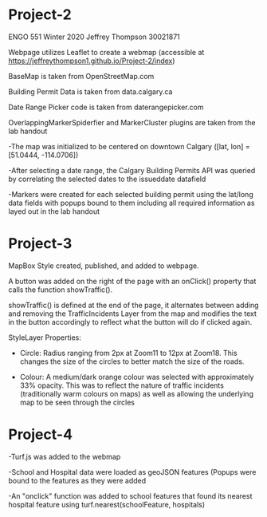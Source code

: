 # Project-2 

ENGO 551 Winter 2020
Jeffrey Thompson 30021871


Webpage utilizes Leaflet to create a webmap (accessible at https://jeffreythompson1.github.io/Project-2/index)

BaseMap is taken from OpenStreetMap.com

Building Permit Data is taken from data.calgary.ca

Date Range Picker code is taken from daterangepicker.com

OverlappingMarkerSpiderfier and MarkerCluster plugins are taken from the lab handout


-The map was initialized to be centered on downtown Calgary ([lat, lon] = [51.0444, -114.0706])

-After selecting a date range, the Calgary Building Permits API was queried by correlating the selected dates to the issueddate datafield

-Markers were created for each selected building permit using the lat/long data fields with popups bound to them including all required information as layed out in the lab handout

# Project-3

MapBox Style created, published, and added to webpage.

A button was added on the right of the page with an onClick() property that calls the function showTraffic().

showTraffic() is defined at the end of the page, it alternates between adding and removing the TrafficIncidents Layer from the map and modifies the text in the button accordingly to reflect what the button will do if clicked again.


StyleLayer Properties:

- Circle: Radius ranging from 2px at Zoom11 to 12px at Zoom18. This changes the size of the circles to better match the size of the roads.

- Colour: A medium/dark orange colour was selected with approximately 33% opacity. This was to reflect the nature of traffic incidents (traditionally warm colours on maps) as well as allowing the underlying map to be seen through the circles

# Project-4

-Turf.js was added to the webmap

-School and Hospital data were loaded as geoJSON features (Popups were bound to the features as they were added

-An "onclick" function was added to school features that found its nearest hospital feature using turf.nearest(schoolFeature, hospitals)

